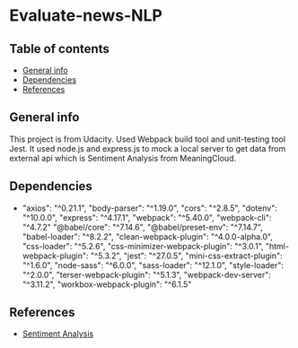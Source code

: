 # Evaluate-news-NLP

## Table of contents

- [General info](#general-info)
- [Dependencies](#dependencies)
- [References](#references)

## General info

This project is from Udacity.
Used Webpack build tool and unit-testing tool Jest.
It used node.js and express.js to mock a local server to get data from external api which is Sentiment Analysis from MeaningCloud.

## Dependencies

- "axios": "^0.21.1",
  "body-parser": "^1.19.0",
  "cors": "^2.8.5",
  "dotenv": "^10.0.0",
  "express": "^4.17.1",
  "webpack": "^5.40.0",
  "webpack-cli": "^4.7.2"
  "@babel/core": "^7.14.6",
  "@babel/preset-env": "^7.14.7",
  "babel-loader": "^8.2.2",
  "clean-webpack-plugin": "^4.0.0-alpha.0",
  "css-loader": "^5.2.6",
  "css-minimizer-webpack-plugin": "^3.0.1",
  "html-webpack-plugin": "^5.3.2",
  "jest": "^27.0.5",
  "mini-css-extract-plugin": "^1.6.0",
  "node-sass": "^6.0.0",
  "sass-loader": "^12.1.0",
  "style-loader": "^2.0.0",
  "terser-webpack-plugin": "^5.1.3",
  "webpack-dev-server": "^3.11.2",
  "workbox-webpack-plugin": "^6.1.5"

## References

- [Sentiment Analysis](https://learn.meaningcloud.com/developer/sentiment-analysis/2.1/doc)
